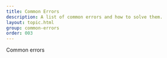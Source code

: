 ```yaml
---
title: Common Errors
description: A list of common errors and how to solve them.
layout: topic.html
group: common-errors
order: 003
---
```


Common errors